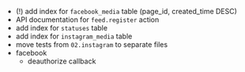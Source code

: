 * (!) add index for `facebook_media` table (page_id, created_time DESC)
* API documentation for `feed.register` action
* add index for `statuses` table
* add index for `instagram_media` table
* move tests from `02.instagram` to separate files
* facebook
  * deauthorize callback
